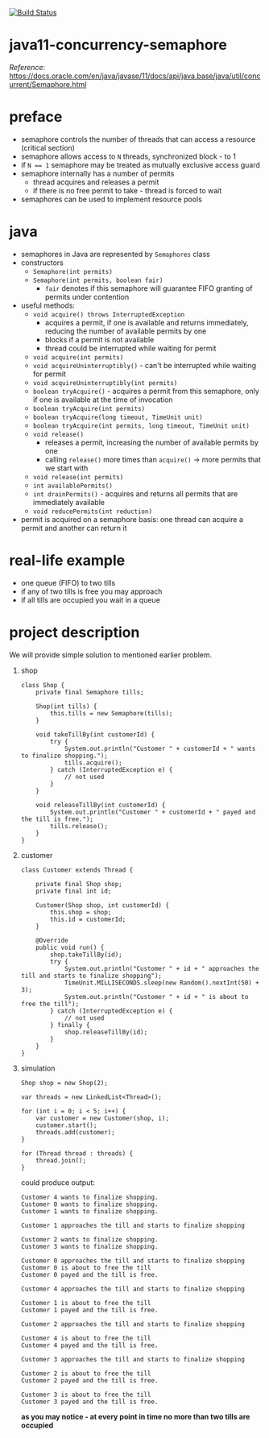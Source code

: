 [![Build Status](https://travis-ci.com/mtumilowicz/java11-concurrency-semaphore.svg?branch=master)](https://travis-ci.com/mtumilowicz/java11-concurrency-semaphore)

# java11-concurrency-semaphore

_Reference_: https://docs.oracle.com/en/java/javase/11/docs/api/java.base/java/util/concurrent/Semaphore.html

# preface
* semaphore controls the number of threads that can access 
a resource (critical section)
* semaphore allows access to `N` threads, 
synchronized block - to 1
* if `N == 1` semaphore may be treated as mutually exclusive access guard
* semaphore internally has a number of permits
    * thread acquires and releases a permit
    * if there is no free permit to take - thread is forced to wait
* semaphores can be used to implement resource pools

# java
* semaphores in Java are represented by `Semaphores` class
* constructors
    * `Semaphore(int permits)`
    * `Semaphore(int permits, boolean fair)`
        * `fair` denotes if this semaphore will guarantee
         FIFO granting of permits under contention
* useful methods:
    * `void acquire() throws InterruptedException`
        * acquires a permit, if one is available and returns immediately, 
        reducing the number of available permits by one
        * blocks if a permit is not available
        * thread could be interrupted while waiting for permit
    * `void acquire(int permits)`
    * `void acquireUninterruptibly()` - can't be interrupted while waiting for permit
    * `void acquireUninterruptibly(int permits)`
    * `boolean tryAcquire()` - acquires a permit from this semaphore, only if one is available at the
        time of invocation
    * `boolean tryAcquire(int permits)`
    * `boolean tryAcquire(long timeout, TimeUnit unit)`
    * `boolean tryAcquire(int permits, long timeout, TimeUnit unit)`
    * `void release()`
        * releases a permit, increasing the number of available permits by one
        * calling `release()` more times than `acquire()` -> more permits that we start with
    * `void release(int permits)`
    * `int availablePermits()`
    * `int drainPermits()` - acquires and returns all permits that are immediately available
    * `void reducePermits(int reduction)`
* permit is acquired on a semaphore basis: one thread can acquire a permit 
and another can return it
# real-life example
* one queue (FIFO) to two tills
* if any of two tills is free you may approach
* if all tills are occupied you wait in a queue

# project description
We will provide simple solution to mentioned earlier problem.
1. shop
    ```
    class Shop {
        private final Semaphore tills;
    
        Shop(int tills) {
            this.tills = new Semaphore(tills);
        }
    
        void takeTillBy(int customerId) {
            try {
                System.out.println("Customer " + customerId + " wants to finalize shopping.");
                tills.acquire();
            } catch (InterruptedException e) {
                // not used
            }
        }
    
        void releaseTillBy(int customerId) {
            System.out.println("Customer " + customerId + " payed and the till is free.");
            tills.release();
        }
    }
    ```
1. customer
    ```
    class Customer extends Thread {
    
        private final Shop shop;
        private final int id;
    
        Customer(Shop shop, int customerId) {
            this.shop = shop;
            this.id = customerId;
        }
    
        @Override
        public void run() {
            shop.takeTillBy(id);
            try {
                System.out.println("Customer " + id + " approaches the till and starts to finalize shopping");
                TimeUnit.MILLISECONDS.sleep(new Random().nextInt(50) + 3);
                System.out.println("Customer " + id + " is about to free the till");
            } catch (InterruptedException e) {
                // not used
            } finally {
                shop.releaseTillBy(id);
            }
        }
    }
    ```
1. simulation
    ```
    Shop shop = new Shop(2);

    var threads = new LinkedList<Thread>();

    for (int i = 0; i < 5; i++) {
        var customer = new Customer(shop, i);
        customer.start();
        threads.add(customer);
    }

    for (Thread thread : threads) {
        thread.join();
    }
    ```
    could produce output:
    ```
    Customer 4 wants to finalize shopping.
    Customer 0 wants to finalize shopping.
    Customer 1 wants to finalize shopping.
    
    Customer 1 approaches the till and starts to finalize shopping
    
    Customer 2 wants to finalize shopping.
    Customer 3 wants to finalize shopping.
    
    Customer 0 approaches the till and starts to finalize shopping
    Customer 0 is about to free the till
    Customer 0 payed and the till is free.
    
    Customer 4 approaches the till and starts to finalize shopping
    
    Customer 1 is about to free the till
    Customer 1 payed and the till is free.
    
    Customer 2 approaches the till and starts to finalize shopping
    
    Customer 4 is about to free the till
    Customer 4 payed and the till is free.
    
    Customer 3 approaches the till and starts to finalize shopping
    
    Customer 2 is about to free the till
    Customer 2 payed and the till is free.
    
    Customer 3 is about to free the till
    Customer 3 payed and the till is free.
    ```
    **as you may notice - at every point in time no more than 
    two tills are occupied**
